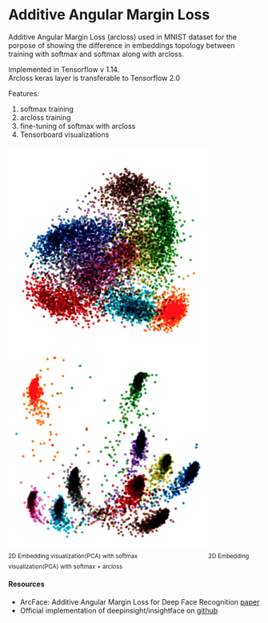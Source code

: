 # Additive Angular Margin Loss #

Additive Angular Margin Loss (arcloss) used in MNIST dataset for the porpose of showing the difference in embeddings
topology between training with softmax and softmax along with arcloss.

Implemented in Tensorflow v 1.14.  
Arcloss keras layer is transferable to Tensorflow 2.0

Features:
1. softmax training
2. arcloss training
3. fine-tuning of softmax with arcloss
4. Tensorboard visualizations

![alt-text-1](tmp/softmax_only.png) ![alt-text-2](tmp/softmax_and_arcloss.png)  
<sub>2D Embedding visualization(PCA) with softmax</sub> &nbsp;&nbsp;&nbsp;&nbsp;&nbsp;&nbsp;&nbsp;&nbsp;&nbsp;&nbsp;&nbsp;&nbsp;&nbsp;&nbsp;&nbsp;&nbsp;&nbsp;&nbsp;&nbsp;&nbsp;&nbsp;&nbsp;&nbsp;&nbsp;&nbsp;&nbsp;&nbsp;&nbsp;&nbsp;&nbsp;&nbsp;&nbsp;&nbsp;&nbsp;
 <sub>2D Embedding visualization(PCA) with softmax + arcloss</sub>

#### Resources ####

* ArcFace: Additive Angular Margin Loss for Deep Face Recognition [paper](https://arxiv.org/pdf/1801.07698.pdf)
* Official implementation of deepinsight/insightface on [github](https://github.com/deepinsight/insightface)
